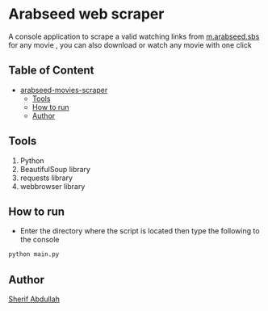 # Arabseed web scraper
A console application to scrape a valid watching links from <a href="https://m.arabseed.sbs" target="_blank">m.arabseed.sbs</a> for any movie , you can also download or watch any movie with one click

## Table of Content
- [arabseed-movies-scraper](#arabseed-webscrapping)
  * [Tools](#tools)
  * [How to run](#how-to-run)
  * [Author](#author)

## Tools
1. Python
2. BeautifulSoup library
3. requests library
4. webbrowser library

## How to run
* Enter the directory where the script is located then type the following to the console
```Bash
python main.py
```
## Author
[Sherif Abdullah](https://github.com/sherif-abdallah)
